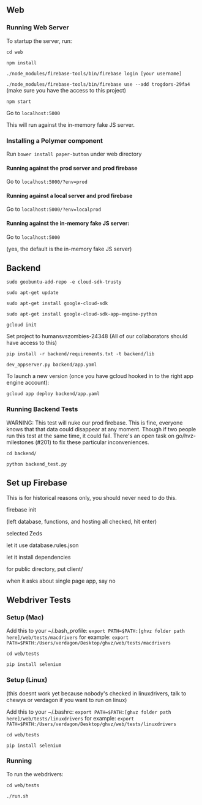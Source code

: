 
## Web

### Running Web Server

To startup the server, run:

`cd web`

`npm install` 

`./node_modules/firebase-tools/bin/firebase login [your username]`

`./node_modules/firebase-tools/bin/firebase use --add trogdors-29fa4` (make sure you have the access to this project)

`npm start`

Go to `localhost:5000`

This will run against the in-memory fake JS server.

### Installing a Polymer component

Run `bower install paper-button` under web directory

#### Running against the prod server and prod firebase

Go to `localhost:5000/?env=prod`

#### Running against a local server and prod firebase

Go to `localhost:5000/?env=localprod`

#### Running against the in-memory fake JS server:

Go to `localhost:5000`

(yes, the default is the in-memory fake JS server)


## Backend

`sudo goobuntu-add-repo -e cloud-sdk-trusty`

`sudo apt-get update`

`sudo apt-get install google-cloud-sdk`

`sudo apt-get install google-cloud-sdk-app-engine-python`

`gcloud init`

Set project to humansvszombies-24348 (All of our collaborators should have access to this)

`pip install -r backend/requirements.txt -t backend/lib`

`dev_appserver.py backend/app.yaml`

To launch a new version (once you have gcloud hooked in to the right app engine account):

`gcloud app deploy backend/app.yaml`

### Running Backend Tests

WARNING: This test will nuke our prod firebase. This is fine, everyone knows that that data could disappear at any moment. Though if two people run this test at the same time, it could fail. There's an open task on go/hvz-milestones (#201) to fix these particular inconveniences.

`cd backend/`

`python backend_test.py`


## Set up Firebase

This is for historical reasons only, you should never need to do this.

firebase init

(left database, functions, and hosting all checked, hit enter)

selected Zeds

let it use database.rules.json

let it install dependencies

for public directory, put client/

when it asks about single page app, say no


## Webdriver Tests

### Setup (Mac)

Add this to your ~/.bash_profile: `export PATH=$PATH:[ghvz folder path here]/web/tests/macdrivers` for example: `export PATH=$PATH:/Users/verdagon/Desktop/ghvz/web/tests/macdrivers`

`cd web/tests`

`pip install selenium`

### Setup (Linux)

(this doesnt work yet because nobody's checked in linuxdrivers, talk to chewys or verdagon if you want to run on linux)

Add this to your ~/.bashrc: `export PATH=$PATH:[ghvz folder path here]/web/tests/linuxdrivers` for example: `export PATH=$PATH:/Users/verdagon/Desktop/ghvz/web/tests/linuxdrivers`

`cd web/tests`

`pip install selenium`

### Running

To run the webdrivers:

`cd web/tests`

`./run.sh`

